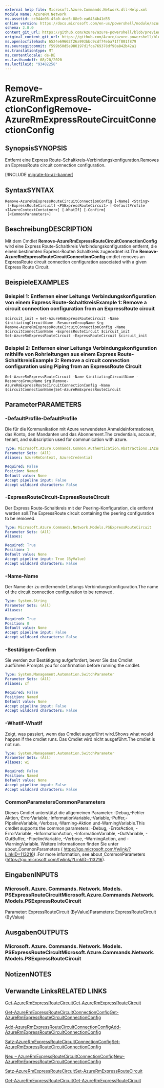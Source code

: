 ```yaml
---
external help file: Microsoft.Azure.Commands.Network.dll-Help.xml
Module Name: AzureRM.Network
ms.assetid: cc944e06-4fa0-4ce5-88e9-ea6454b41d55
online version: https://docs.microsoft.com/en-us/powershell/module/azurerm.network/remove-azurermexpressroutecircuitconnectionconfig
schema: 2.0.0
content_git_url: https://github.com/Azure/azure-powershell/blob/preview/src/ResourceManager/Network/Commands.Network/help/Remove-AzureRmExpressRouteCircuitConnectionConfig.md
original_content_git_url: https://github.com/Azure/azure-powershell/blob/preview/src/ResourceManager/Network/Commands.Network/help/Remove-AzureRmExpressRouteCircuitConnectionConfig.md
ms.openlocfilehash: 6524e69662f26a993bbc9cdf74eba71ff801f879
ms.sourcegitcommit: f599b50d5e980197d1fca769378df90a842b42a1
ms.translationtype: MT
ms.contentlocale: de-DE
ms.lasthandoff: 08/20/2020
ms.locfileid: "93482258"
---
```

# <span data-ttu-id="893cb-101">Remove-AzureRmExpressRouteCircuitConnectionConfig</span><span class="sxs-lookup"><span data-stu-id="893cb-101">Remove-AzureRmExpressRouteCircuitConnectionConfig</span></span>

## <span data-ttu-id="893cb-102">Synopsis</span><span class="sxs-lookup"><span data-stu-id="893cb-102">SYNOPSIS</span></span>
<span data-ttu-id="893cb-103">Entfernt eine Express Route-Schaltkreis-Verbindungskonfiguration.</span><span class="sxs-lookup"><span data-stu-id="893cb-103">Removes an ExpressRoute circuit connection configuration.</span></span>

[!INCLUDE [migrate-to-az-banner](../../includes/migrate-to-az-banner.md)]

## <span data-ttu-id="893cb-104">Syntax</span><span class="sxs-lookup"><span data-stu-id="893cb-104">SYNTAX</span></span>

```
Remove-AzureRmExpressRouteCircuitConnectionConfig [-Name] <String>
 [-ExpressRouteCircuit] <PSExpressRouteCircuit> [-DefaultProfile <IAzureContextContainer>] [-WhatIf] [-Confirm]
 [<CommonParameters>]
```

## <span data-ttu-id="893cb-105">Beschreibung</span><span class="sxs-lookup"><span data-stu-id="893cb-105">DESCRIPTION</span></span>
<span data-ttu-id="893cb-106">Mit dem Cmdlet **Remove-AzureRmExpressRouteCircuitConnectionConfig** wird eine Express Route-Schaltkreis Verbindungskonfiguration entfernt, die einem bestimmten Express-Routen Schaltkreis zugeordnet ist.</span><span class="sxs-lookup"><span data-stu-id="893cb-106">The **Remove-AzureRmExpressRouteCircuitConnectionConfig** cmdlet removes an ExpressRoute circuit connection configuration associated with a given Express Route Circuit.</span></span>

## <span data-ttu-id="893cb-107">Beispiele</span><span class="sxs-lookup"><span data-stu-id="893cb-107">EXAMPLES</span></span>

### <span data-ttu-id="893cb-108">Beispiel 1: Entfernen einer Leitungs Verbindungskonfiguration von einem Express Route-Schaltkreis</span><span class="sxs-lookup"><span data-stu-id="893cb-108">Example 1: Remove a circuit connection configuration from an ExpressRoute circuit</span></span>
```
$circuit_init = Get-AzureRmExpressRouteCircuit -Name $initiatingCircuitName -ResourceGroupName $rg
Remove-AzureRmExpressRouteCircuitConnectionConfig -Name $circuitConnectionName -ExpressRouteCircuit $circuit_init
Set-AzureRmExpressRouteCircuit -ExpressRouteCircuit $circuit_init
```

### <span data-ttu-id="893cb-109">Beispiel 2: Entfernen einer Leitungs Verbindungskonfiguration mithilfe von Rohrleitungen aus einem Express Route-Schaltkreis</span><span class="sxs-lookup"><span data-stu-id="893cb-109">Example 2: Remove a circuit connection configuration using Piping from an ExpressRoute Circuit</span></span>
```
Get-AzureRmExpressRouteCircuit -Name $initiatingCircuitName -ResourceGroupName $rg|Remove-AzureRmExpressRouteCircuitConnectionConfig -Name $circuitConnectionName|Set-AzureRmExpressRouteCircuit
```

## <span data-ttu-id="893cb-110">Parameter</span><span class="sxs-lookup"><span data-stu-id="893cb-110">PARAMETERS</span></span>

### <span data-ttu-id="893cb-111">-DefaultProfile</span><span class="sxs-lookup"><span data-stu-id="893cb-111">-DefaultProfile</span></span>
<span data-ttu-id="893cb-112">Die für die Kommunikation mit Azure verwendeten Anmeldeinformationen, das Konto, den Mandanten und das Abonnement.</span><span class="sxs-lookup"><span data-stu-id="893cb-112">The credentials, account, tenant, and subscription used for communication with azure.</span></span>

```yaml
Type: Microsoft.Azure.Commands.Common.Authentication.Abstractions.IAzureContextContainer
Parameter Sets: (All)
Aliases: AzureRmContext, AzureCredential

Required: False
Position: Named
Default value: None
Accept pipeline input: False
Accept wildcard characters: False
```

### <span data-ttu-id="893cb-113">-ExpressRouteCircuit</span><span class="sxs-lookup"><span data-stu-id="893cb-113">-ExpressRouteCircuit</span></span>
<span data-ttu-id="893cb-114">Der Express Route-Schaltkreis mit der Peering-Konfiguration, die entfernt werden soll.</span><span class="sxs-lookup"><span data-stu-id="893cb-114">The ExpressRoute circuit containing the peering configuration to be removed.</span></span>

```yaml
Type: Microsoft.Azure.Commands.Network.Models.PSExpressRouteCircuit
Parameter Sets: (All)
Aliases:

Required: True
Position: 1
Default value: None
Accept pipeline input: True (ByValue)
Accept wildcard characters: False
```

### <span data-ttu-id="893cb-115">-Name</span><span class="sxs-lookup"><span data-stu-id="893cb-115">-Name</span></span>
<span data-ttu-id="893cb-116">Der Name der zu entfernende Leitungs Verbindungskonfiguration.</span><span class="sxs-lookup"><span data-stu-id="893cb-116">The name of the circuit connection configuration to be removed.</span></span>

```yaml
Type: System.String
Parameter Sets: (All)
Aliases:

Required: True
Position: 0
Default value: None
Accept pipeline input: False
Accept wildcard characters: False
```

### <span data-ttu-id="893cb-117">-Bestätigen</span><span class="sxs-lookup"><span data-stu-id="893cb-117">-Confirm</span></span>
<span data-ttu-id="893cb-118">Sie werden zur Bestätigung aufgefordert, bevor Sie das Cmdlet ausführen.</span><span class="sxs-lookup"><span data-stu-id="893cb-118">Prompts you for confirmation before running the cmdlet.</span></span>

```yaml
Type: System.Management.Automation.SwitchParameter
Parameter Sets: (All)
Aliases: cf

Required: False
Position: Named
Default value: None
Accept pipeline input: False
Accept wildcard characters: False
```

### <span data-ttu-id="893cb-119">-WhatIf</span><span class="sxs-lookup"><span data-stu-id="893cb-119">-WhatIf</span></span>
<span data-ttu-id="893cb-120">Zeigt, was passiert, wenn das Cmdlet ausgeführt wird.</span><span class="sxs-lookup"><span data-stu-id="893cb-120">Shows what would happen if the cmdlet runs.</span></span> <span data-ttu-id="893cb-121">Das Cmdlet wird nicht ausgeführt.</span><span class="sxs-lookup"><span data-stu-id="893cb-121">The cmdlet is not run.</span></span>

```yaml
Type: System.Management.Automation.SwitchParameter
Parameter Sets: (All)
Aliases: wi

Required: False
Position: Named
Default value: None
Accept pipeline input: False
Accept wildcard characters: False
```

### <span data-ttu-id="893cb-122">CommonParameters</span><span class="sxs-lookup"><span data-stu-id="893cb-122">CommonParameters</span></span>
<span data-ttu-id="893cb-123">Dieses Cmdlet unterstützt die allgemeinen Parameter:-Debug,-Fehler Aktion,-ErrorVariable,-InformationVariable,-Variable,-Puffer,-PipelineVariable,-Verbose,-Warning-Aktion und-WarningVariable.</span><span class="sxs-lookup"><span data-stu-id="893cb-123">This cmdlet supports the common parameters: -Debug, -ErrorAction, -ErrorVariable, -InformationAction, -InformationVariable, -OutVariable, -OutBuffer, -PipelineVariable, -Verbose, -WarningAction, and -WarningVariable.</span></span> <span data-ttu-id="893cb-124">Weitere Informationen finden Sie unter about_CommonParameters ( https://go.microsoft.com/fwlink/?LinkID=113216) .</span><span class="sxs-lookup"><span data-stu-id="893cb-124">For more information, see about_CommonParameters (https://go.microsoft.com/fwlink/?LinkID=113216).</span></span>

## <span data-ttu-id="893cb-125">Eingaben</span><span class="sxs-lookup"><span data-stu-id="893cb-125">INPUTS</span></span>

### <span data-ttu-id="893cb-126">Microsoft. Azure. Commands. Network. Models. PSExpressRouteCircuit</span><span class="sxs-lookup"><span data-stu-id="893cb-126">Microsoft.Azure.Commands.Network.Models.PSExpressRouteCircuit</span></span>
<span data-ttu-id="893cb-127">Parameter: ExpressRouteCircuit (ByValue)</span><span class="sxs-lookup"><span data-stu-id="893cb-127">Parameters: ExpressRouteCircuit (ByValue)</span></span>

## <span data-ttu-id="893cb-128">Ausgaben</span><span class="sxs-lookup"><span data-stu-id="893cb-128">OUTPUTS</span></span>

### <span data-ttu-id="893cb-129">Microsoft. Azure. Commands. Network. Models. PSExpressRouteCircuit</span><span class="sxs-lookup"><span data-stu-id="893cb-129">Microsoft.Azure.Commands.Network.Models.PSExpressRouteCircuit</span></span>

## <span data-ttu-id="893cb-130">Notizen</span><span class="sxs-lookup"><span data-stu-id="893cb-130">NOTES</span></span>

## <span data-ttu-id="893cb-131">Verwandte Links</span><span class="sxs-lookup"><span data-stu-id="893cb-131">RELATED LINKS</span></span>

[<span data-ttu-id="893cb-132">Get-AzureRmExpressRouteCircuit</span><span class="sxs-lookup"><span data-stu-id="893cb-132">Get-AzureRmExpressRouteCircuit</span></span>](Get-AzureRmExpressRouteCircuit.md)

[<span data-ttu-id="893cb-133">Get-AzureRmExpressRouteCircuitConnectionConfig</span><span class="sxs-lookup"><span data-stu-id="893cb-133">Get-AzureRmExpressRouteCircuitConnectionConfig</span></span>](Get-AzureRmExpressRouteCircuitConnectionConfig.md)

[<span data-ttu-id="893cb-134">Add-AzureRmExpressRouteCircuitConnectionConfig</span><span class="sxs-lookup"><span data-stu-id="893cb-134">Add-AzureRmExpressRouteCircuitConnectionConfig</span></span>](Add-AzureRmExpressRouteCircuitConnectionConfig.md)

[<span data-ttu-id="893cb-135">Satz-AzureRmExpressRouteCircuitConnectionConfig</span><span class="sxs-lookup"><span data-stu-id="893cb-135">Set-AzureRmExpressRouteCircuitConnectionConfig</span></span>](Set-AzureRmExpressRouteCircuitConnectionConfig.md)

[<span data-ttu-id="893cb-136">Neu – AzureRmExpressRouteCircuitConnectionConfig</span><span class="sxs-lookup"><span data-stu-id="893cb-136">New-AzureRmExpressRouteCircuitConnectionConfig</span></span>](New-AzureRmExpressRouteCircuitConnectionConfig.md)

[<span data-ttu-id="893cb-137">Satz-AzureRmExpressRouteCircuit</span><span class="sxs-lookup"><span data-stu-id="893cb-137">Set-AzureRmExpressRouteCircuit</span></span>](Set-AzureRmExpressRouteCircuit.md)

[<span data-ttu-id="893cb-138">Get-AzureRmExpressRouteCircuit</span><span class="sxs-lookup"><span data-stu-id="893cb-138">Get-AzureRmExpressRouteCircuit</span></span>](Get-AzureRmExpressRouteCircuit.md)
